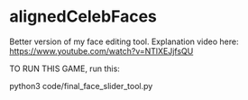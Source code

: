 # alignedCelebFaces
Better version of my face editing tool. Explanation video here: https://www.youtube.com/watch?v=NTlXEJjfsQU

TO RUN THIS GAME, run this:

python3 code/final_face_slider_tool.py
